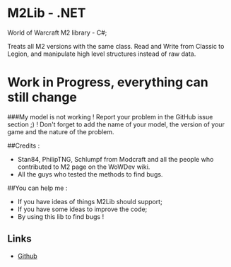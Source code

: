 # M2Lib - .NET

World of Warcraft M2 library - C#;  

Treats all M2 versions with the same class. Read and Write from Classic to Legion, and manipulate high level structures instead of raw data.

# **Work in Progress, everything can still change**

###My model is not working !
Report your problem in the GitHub issue section ;) !
Don't forget to add the name of your model, the version of your game and the nature of the problem.
  
##Credits :
* Stan84, PhilipTNG, Schlumpf from Modcraft and all the people who contributed to M2 page on the WoWDev wiki.
* All the guys who tested the methods to find bugs.

##You can help me :
* If you have ideas of things M2Lib should support;
* If you have some ideas to improve the code;
* By using this lib to find bugs !

## Links
* [Github](https://github.com/Koward/M2Lib)